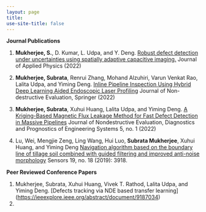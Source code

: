 ```yaml
---
layout: page
title: 
use-site-title: false
---
```


**Journal Publications**

1.  **Mukherjee, S.**, D. Kumar, L. Udpa, and Y. Deng. [Robust defect detection under uncertainties using spatially adaptive capacitive imaging.](https://aip.scitation.org/doi/full/10.1063/5.0088320) Journal of Applied Physics (2022)

2. **Mukherjee, Subrata**, Renrui Zhang, Mohand Alzuhiri, Varun Venkat Rao, Lalita Udpa, and Yiming Deng.  [Inline Pipeline Inspection Using Hybrid Deep Learning Aided Endoscopic Laser Profiling](https://link.springer.com/article/10.1007/s10921-022-00890-1) Journal of Non-destructive Evaluation, Springer (2022)

3. **Mukherjee, Subrata**, Xuhui Huang, Lalita Udpa, and Yiming Deng. [A Kriging-Based Magnetic Flux Leakage Method for Fast Defect Detection in Massive Pipelines](https://asmedigitalcollection.asme.org/nondestructive/article/5/1/011002/1109353/A-Kriging-Based-Magnetic-Flux-Leakage-Method-for) Journal of Nondestructive Evaluation, Diagnostics and Prognostics of Engineering Systems 5, no. 1 (2022)

4. Lu, Wei, Mengjie Zeng, Ling Wang, Hui Luo, **Subrata Mukherjee**, Xuhui Huang, and Yiming Deng [Navigation algorithm based on the boundary line of tillage soil combined with guided filtering and improved anti-noise morphology](https://www.mdpi.com/1424-8220/19/18/3918) Sensors 19, no. 18 (2019): 3918.

**Peer Reviewed Conference Papers**

1. Mukherjee, Subrata, Xuhui Huang, Vivek T. Rathod, Lalita Udpa, and Yiming Deng. [Defects tracking via NDE based transfer learning] (https://ieeexplore.ieee.org/abstract/document/9187034)
2. 



